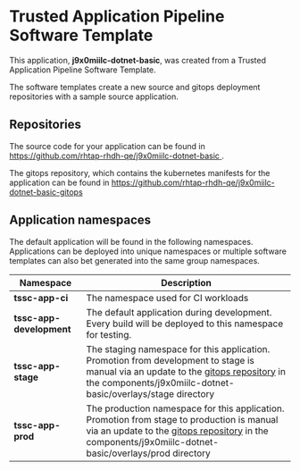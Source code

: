 # Trusted Application Pipeline Software Template

This application, **j9x0miilc-dotnet-basic**, was created from a Trusted Application Pipeline Software Template.

The software templates create a new source and gitops deployment repositories with a sample source application. 

## Repositories

The source code for your application can be found in [https://github.com/rhtap-rhdh-qe/j9x0miilc-dotnet-basic ](https://github.com/rhtap-rhdh-qe/j9x0miilc-dotnet-basic ).
 
The gitops repository, which contains the kubernetes manifests for the application can be found in 
[https://github.com/rhtap-rhdh-qe/j9x0miilc-dotnet-basic-gitops ](https://github.com/rhtap-rhdh-qe/j9x0miilc-dotnet-basic-gitops ) 

## Application namespaces 

The default application will be found in the following namespaces. Applications can be deployed into unique namespaces or multiple software templates can also bet generated into the same group namespaces.  

|  Namespace   |  Description   |  
| -------- | -------- |
| **tssc-app-ci** | The namespace used for CI workloads |
| **tssc-app-development** | The default application during development. Every build will be deployed to this namespace for testing. |
| **tssc-app-stage** | The staging namespace for this application. Promotion from development to stage is manual via an update to the [gitops repository](https://github.com/rhtap-rhdh-qe/j9x0miilc-dotnet-basic-gitops ) in the components/j9x0miilc-dotnet-basic/overlays/stage directory |
| **tssc-app-prod** | The production namespace for this application. Promotion from stage to production is manual via an update to the [gitops repository](https://github.com/rhtap-rhdh-qe/j9x0miilc-dotnet-basic-gitops ) in the components/j9x0miilc-dotnet-basic/overlays/prod directory |